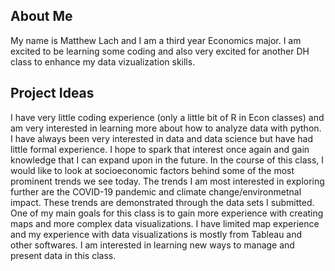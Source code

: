 ## About Me 
My name is Matthew Lach and I am a third year Economics major. I am excited to be learning some coding and also very excited for another DH class to enhance my data vizualization skills.
## Project Ideas
I have very little coding experience (only a little bit of R in Econ classes) and am very interested in learning more about how to analyze data with python. I have always been very interested in data and data science but have had little formal experience. I hope to spark that interest once again and gain knowledge that I can expand upon in the future. In the course of this class, I would like to look at socioeconomic factors behind some of the most prominent trends we see today. The trends I am most interested in exploring further are the COVID-19 pandemic and climate change/environmetnal impact. These trends are demonstrated through the data sets I submitted. One of my main goals for this class is to gain more experience with creating maps and more complex data visualizations. I have limited map experience and my experience with data visualizations is mostly from Tableau and other softwares. I am interested in learning new ways to manage and present data in this class.
